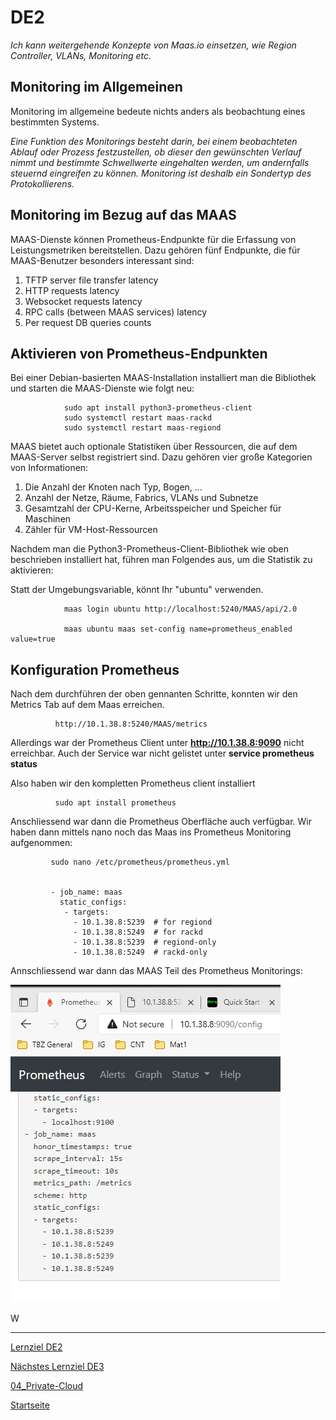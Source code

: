 # DE2
*Ich kann weitergehende Konzepte von Maas.io einsetzen, wie Region Controller, VLANs, Monitoring etc.*

## Monitoring im Allgemeinen

Monitoring im allgemeine bedeute nichts anders als beobachtung eines bestimmten Systems.

*Eine Funktion des Monitorings besteht darin, bei einem beobachteten Ablauf oder Prozess festzustellen, ob dieser den gewünschten Verlauf nimmt und bestimmte Schwellwerte eingehalten werden, um andernfalls steuernd eingreifen zu können. Monitoring ist deshalb ein Sondertyp des Protokollierens.*

## Monitoring im Bezug auf das MAAS

MAAS-Dienste können Prometheus-Endpunkte für die Erfassung von Leistungsmetriken bereitstellen. Dazu gehören fünf Endpunkte, die für MAAS-Benutzer besonders interessant sind:

1. TFTP server file transfer latency
2. HTTP requests latency
3. Websocket requests latency
4. RPC calls (between MAAS services) latency
5. Per request DB queries counts

## Aktivieren von Prometheus-Endpunkten

Bei einer Debian-basierten MAAS-Installation installiert man die Bibliothek und starten die MAAS-Dienste wie folgt neu:

                sudo apt install python3-prometheus-client
                sudo systemctl restart maas-rackd
                sudo systemctl restart maas-regiond


MAAS bietet auch optionale Statistiken über Ressourcen, die auf dem MAAS-Server selbst registriert sind. Dazu gehören vier große Kategorien von Informationen:

1. Die Anzahl der Knoten nach Typ, Bogen, ...
2. Anzahl der Netze, Räume, Fabrics, VLANs und Subnetze
3. Gesamtzahl der CPU-Kerne, Arbeitsspeicher und Speicher für Maschinen
4. Zähler für VM-Host-Ressourcen

Nachdem man die Python3-Prometheus-Client-Bibliothek wie oben beschrieben installiert hat, führen man Folgendes aus, um die Statistik zu aktivieren:

Statt der Umgebungsvariable, könnt Ihr "ubuntu" verwenden.

                maas login ubuntu http://localhost:5240/MAAS/api/2.0

                maas ubuntu maas set-config name=prometheus_enabled value=true

## Konfiguration Prometheus

Nach dem durchführen der oben gennanten Schritte, konnten wir den Metrics Tab auf dem Maas erreichen. 


              http://10.1.38.8:5240/MAAS/metrics
              
Allerdings war der Prometheus Client unter **http://10.1.38.8:9090** nicht erreichbar. 
Auch der Service war nicht gelistet unter **service prometheus status** 

Also haben wir den kompletten Prometheus client installiert 

              sudo apt install prometheus

Anschliessend war dann die Prometheus Oberfläche auch verfügbar.
Wir haben dann mittels nano noch das Maas ins Prometheus Monitoring aufgenommen: 


             sudo nano /etc/prometheus/prometheus.yml
            
              
             - job_name: maas
               static_configs:
                - targets:
                  - 10.1.38.8:5239  # for regiond
                  - 10.1.38.8:5249  # for rackd
                  - 10.1.38.8:5239  # regiond-only
                  - 10.1.38.8:5249  # rackd-only

Annschliessend war dann das MAAS Teil des Prometheus Monitorings: 

![DE2.1](../00_Allgemein/images/04_Privat-Cloud/DE2.1.png)

W

___

[Lernziel DE2](../04_Private-Cloud/DE2.md)

[Nächstes Lernziel DE3](../04_Private-Cloud/DE3.md)

[04_Private-Cloud](../04_Private-Cloud)

[Startseite](https://github.com/ask-yo-girl-about-me/Project-Future)
